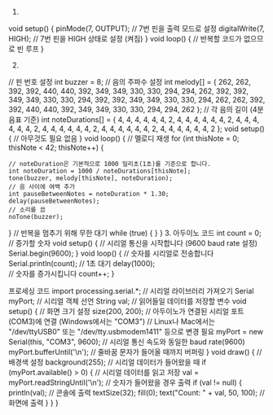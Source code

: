 1.
void setup() {
  pinMode(7, OUTPUT);  // 7번 핀을 출력 모드로 설정
  digitalWrite(7, HIGH);  // 7번 핀을 HIGH 상태로 설정 (켜짐)
}
void loop() {
  // 반복할 코드가 없으므로 빈 루프
}

2.
// 핀 번호 설정
int buzzer = 8;
// 음의 주파수 설정
int melody[] = {
  262, 262, 392, 392, 440, 440, 392, 
  349, 349, 330, 330, 294, 294, 262,
  392, 392, 349, 349, 330, 330, 294,
  392, 392, 349, 349, 330, 330, 294,
  262, 262, 392, 392, 440, 440, 392,
  349, 349, 330, 330, 294, 294, 262
};
// 각 음의 길이 (4분음표 기준)
int noteDurations[] = {
  4, 4, 4, 4, 4, 4, 2, 
  4, 4, 4, 4, 4, 4, 2,
  4, 4, 4, 4, 4, 4, 2,
  4, 4, 4, 4, 4, 4, 2,
  4, 4, 4, 4, 4, 4, 2,
  4, 4, 4, 4, 4, 4, 2
};
void setup() {
  // 아무것도 필요 없음
}
void loop() {
  // 멜로디 재생
  for (int thisNote = 0; thisNote < 42; thisNote++) {

    // noteDuration은 기본적으로 1000 밀리초(1초)를 기준으로 합니다.
    int noteDuration = 1000 / noteDurations[thisNote];
    tone(buzzer, melody[thisNote], noteDuration);
    // 음 사이에 여백 추가
    int pauseBetweenNotes = noteDuration * 1.30;
    delay(pauseBetweenNotes);
    // 소리를 끔
    noTone(buzzer);
  }
  // 반복을 멈추기 위해 무한 대기
  while (true) {
  }
}
3.
아두이노 코드
int count = 0; // 증가할 숫자
void setup() {
  // 시리얼 통신을 시작합니다 (9600 baud rate 설정)
  Serial.begin(9600);
}
void loop() {
  // 숫자를 시리얼로 전송합니다
  Serial.println(count);
  // 1초 대기
  delay(1000);  
  // 숫자를 증가시킵니다
  count++;
}

프로세싱 코드
import processing.serial.*; // 시리얼 라이브러리 가져오기
Serial myPort;  // 시리얼 객체 선언
String val;     // 읽어들일 데이터를 저장할 변수
void setup() {
  // 화면 크기 설정
  size(200, 200);
  // 아두이노가 연결된 시리얼 포트(COM3)에 연결 (Windows에서는 "COM3")
  // Linux나 Mac에서는 "/dev/ttyUSB0" 또는 "/dev/tty.usbmodem1411" 등으로 변경 필요
  myPort = new Serial(this, "COM3", 9600);
  // 시리얼 통신 속도와 동일한 baud rate(9600)
  myPort.bufferUntil('\n');  // 줄바꿈 문자가 들어올 때까지 버퍼링
}
void draw() {
  // 배경색 설정
  background(255);
  // 시리얼 데이터가 들어왔을 때
  if (myPort.available() > 0) {
    // 시리얼 데이터를 읽고 저장
    val = myPort.readStringUntil('\n');
    // 숫자가 들어왔을 경우 출력
    if (val != null) {
      println(val);  // 콘솔에 출력
      textSize(32);
      fill(0);
      text("Count: " + val, 50, 100);  // 화면에 출력
    }
  }
}
